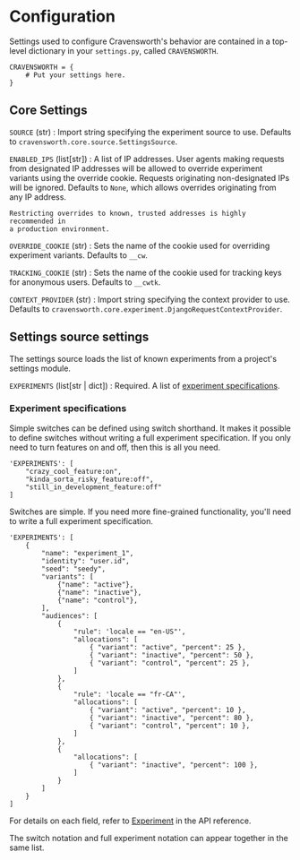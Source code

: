 # Configuration

Settings used to configure Cravensworth's behavior are contained in a top-level
dictionary in your `settings.py`, called `CRAVENSWORTH`.

    CRAVENSWORTH = {
        # Put your settings here.
    }

## Core Settings

`SOURCE` (str)
:   Import string specifying the experiment source to use. Defaults to
    `cravensworth.core.source.SettingsSource`.

`ENABLED_IPS` (list[str])
:   A list of IP addresses. User agents making requests from designated IP
    addresses will be allowed to override experiment variants using the override
    cookie. Requests originating non-designated IPs will be ignored. Defaults to
    `None`, which allows overrides originating from any IP address.

    Restricting overrides to known, trusted addresses is highly recommended in
    a production environment.

`OVERRIDE_COOKIE` (str)
:   Sets the name of the cookie used for overriding experiment variants.
    Defaults to `__cw`.

`TRACKING_COOKIE` (str)
:   Sets the name of the cookie used for tracking keys for anonymous users.
    Defaults to `__cwtk`.

`CONTEXT_PROVIDER` (str)
:   Import string specifying the context provider to use. Defaults to
    `cravensworth.core.experiment.DjangoRequestContextProvider`.

## Settings source settings

The settings source loads the list of known experiments from a project's
settings module.

`EXPERIMENTS` (list[str | dict])
:   Required. A list of [experiment specifications](#experiment-specifications).

### Experiment specifications

Simple switches can be defined using switch shorthand. It makes it possible to
define switches without writing a full experiment specification. If you only
need to turn features on and off, then this is all you need.

    'EXPERIMENTS': [
        "crazy_cool_feature:on",
        "kinda_sorta_risky_feature:off",
        "still_in_development_feature:off"
    ]

Switches are simple. If you need more fine-grained functionality, you'll need to
write a full experiment specification.

    'EXPERIMENTS': [
        {
            "name": "experiment_1",
            "identity": "user.id",
            "seed": "seedy",
            "variants": [
                {"name": "active"},
                {"name": "inactive"},
                {"name": "control"},
            ],
            "audiences": [
                {
                    "rule": 'locale == "en-US"',
                    "allocations": [
                        { "variant": "active", "percent": 25 },
                        { "variant": "inactive", "percent": 50 },
                        { "variant": "control", "percent": 25 },
                    ]
                },
                {
                    "rule": 'locale == "fr-CA"',
                    "allocations": [
                        { "variant": "active", "percent": 10 },
                        { "variant": "inactive", "percent": 80 },
                        { "variant": "control", "percent": 10 },
                    ]
                },
                {
                    "allocations": [
                        { "variant": "inactive", "percent": 100 },
                    ]
                }
            ]
        }
    ]

For details on each field, refer to
[Experiment](../../API-reference/experiment.md) in the API reference.

The switch notation and full experiment notation can appear together in the same
list.
